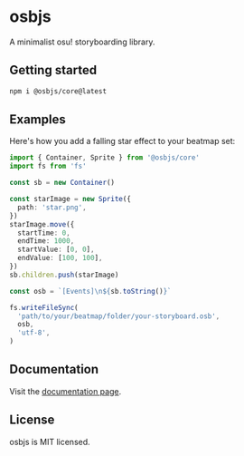 # osbjs

A minimalist osu! storyboarding library.

## Getting started

```bash
npm i @osbjs/core@latest
```

## Examples

Here's how you add a falling star effect to your beatmap set:

```ts
import { Container, Sprite } from '@osbjs/core'
import fs from 'fs'

const sb = new Container()

const starImage = new Sprite({
  path: 'star.png',
})
starImage.move({
  startTime: 0,
  endTime: 1000,
  startValue: [0, 0],
  endValue: [100, 100],
})
sb.children.push(starImage)

const osb = `[Events]\n${sb.toString()}`

fs.writeFileSync(
  'path/to/your/beatmap/folder/your-storyboard.osb',
  osb,
  'utf-8',
)
```

## Documentation

Visit the [documentation page](https://osbjs.vercel.app).

## License

osbjs is MIT licensed.
